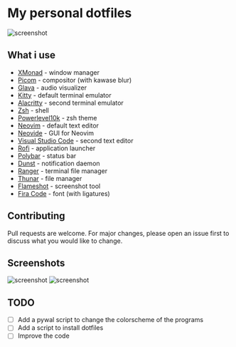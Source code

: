 # My personal dotfiles
![screenshot](https://imgur.com/peOuUcP.gif)

## What i use
- [XMonad](https://xmonad.org/) - window manager
- [Picom](https://github.com/yshui/picom) - compositor (with kawase blur)
- [Glava](https://github.com/jarcode-foss/glava) - audio visualizer
- [Kitty](https://sw.kovidgoyal.net/kitty/) - default terminal emulator
- [Alacritty](https://alacritty.org/) - second terminal emulator
- [Zsh](https://www.zsh.org/) - shell
- [Powerlevel10k](https://github.com/romkatv/powerlevel10k) - zsh theme
- [Neovim](https://neovim.io/) - default text editor
- [Neovide](https://neovide.dev/) - GUI for Neovim
- [Visual Studio Code](https://code.visualstudio.com/) - second text editor
- [Rofi](https://github.com/davatorium/rofi) - application launcher
- [Polybar](https://polybar.github.io/) - status bar
- [Dunst](https://dunst-project.org/) - notification daemon
- [Ranger](https://github.com/ranger/ranger) - terminal file manager
- [Thunar](https://gitlab.xfce.org/xfce/thunar) - file manager
- [Flameshot](https://flameshot.org/) - screenshot tool
- [Fira Code](https://github.com/tonsky/FiraCode) - font (with ligatures)

## Contributing
Pull requests are welcome. For major changes, please open an issue first to discuss what you would like to change.

## Screenshots
![screenshot](https://imgur.com/iiSTjb7.png)
![screenshot](https://imgur.com/knuNSvP.png)

## TODO
- [ ] Add a pywal script to change the colorscheme of the programs
- [ ] Add a script to install dotfiles
- [ ] Improve the code
